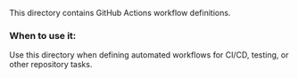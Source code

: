 This directory contains GitHub Actions workflow definitions.

### When to use it:
Use this directory when defining automated workflows for CI/CD, testing, or other repository tasks.